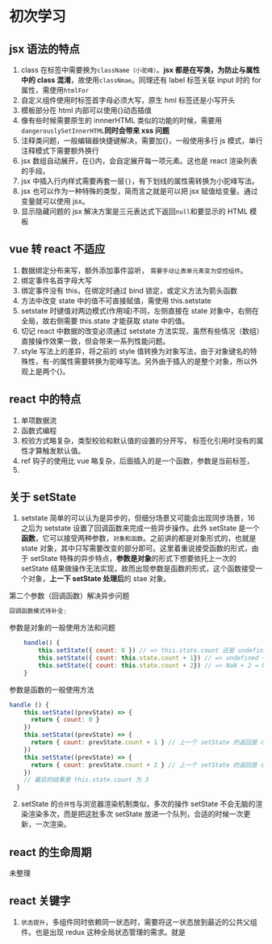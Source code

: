 # 初次学习

## jsx 语法的特点

1. class 在标签中需要换为`className（小驼峰）`。**jsx 都是在写类，为防止与属性中的 class 混淆**，故使用`classNmae`。同理还有 label 标签关联 input 时的 for 属性，需使用`htmlFor`
2. 自定义组件使用时标签首字母必须大写，原生 hml 标签还是小写开头
3. 模板部分在 html 内部可以使用{}动态插值
4. 像有些时候需要原生的 innnerHTML 类似的功能的时候，需要用`dangerouslySetInnerHTML`**同时会带来 xss 问题**
5. 注释类问题，一般编辑器快捷键解决，需要加{}，一般使用多行 js 模式，单行注释模式下需要额外换行
6. jsx 数组自动展开，在{}内，会自定展开每一项元素。这也是 react 渲染列表的手段。
7. jsx 中插入行内样式需要再套一层`{}`，有下划线的属性需转换为小驼峰写法。
8. jsx 也可以作为一种特殊的类型，简而言之就是可以把 jsx 赋值给变量。通过变量就可以使用 jsx。
9. 显示隐藏问题的 jsx 解决方案是三元表达式下返回`null`和要显示的 HTML 模板

## vue 转 react 不适应

1. 数据绑定分布来写，额外添加事件监听， `需要手动让表单元素变为受控组件`。
2. 绑定事件名首字母大写
3. 绑定事件没有 this，在绑定时通过 bind 锁定，或定义方法为箭头函数
4. 方法中改变 state 中的值不可直接赋值，需使用 this.setstate
5. setstate 时键值对两边模式(作用域)不同，左侧直接在 state 对象中，右侧在全局，故右侧需要 this.state 才能获取 state 中的值。
6. 切记 react 中数据的改变必须通过 setstate 方法实现，虽然有些情况（数组）直接操作效果一致，但会带来一系列性能问题。
7. style 写法上的差异，将之前的 style 值转换为对象写法，由于对象键名的特殊性，有-的属性需要转换为驼峰写法。另外由于插入的是整个对象，所以外观上是两个{}。

## react 中的特点

1. 单项数据流
2. 函数式编程
3. 校验方式略复杂，类型校验和默认值的设置的分开写， 标签化引用时没有的属性才算触发默认值。
4. ref 钩子的使用比 vue 略复杂，后面插入的是一个函数，参数是当前标签，
5.

## 关于 setState

1. setstate 简单的可以认为是异步的，但细分场景又可能会出现同步场景，16 之后为 setstate 设置了回调函数来完成一些异步操作。此外 setState 是一个**函数**，它可以接受两种参数，`对象和函数`。之前讲的都是对象形式的，也就是 state 对象，其中只写需要改变的部分即可。这里着重说接受函数的形式，由于 setState 特殊的异步特点，**参数是对象**的形式下想要依托上一次的 setState 结果做操作无法实现，故而出现参数是函数的形式，这个函数接受一个对象，**上一下 setState 处理后**的 stae 对象。

第二个参数（回调函数）解决异步问题

```js
回调函数模式待补全;
```

参数是对象的一般使用方法和问题

```js
    handle() {
        this.setState({ count: 0 }) // => this.state.count 还是 undefined
        this.setState({ count: this.state.count + 1}) // => undefined + 1 = NaN
        this.setState({ count: this.state.count + 2}) // => NaN + 2 = NaN
    }
```

参数是函数的一般使用方法

```js
handle () {
    this.setState((prevState) => {
      return { count: 0 }
    })
    this.setState((prevState) => {
      return { count: prevState.count + 1 } // 上一个 setState 的返回是 count 为 0，当前返回 1
    })
    this.setState((prevState) => {
      return { count: prevState.count + 2 } // 上一个 setState 的返回是 count 为 1，当前返回 3
    })
    // 最后的结果是 this.state.count 为 3
  }
```

2. setState 的`合并性`与浏览器渲染机制类似，多次的操作 setState 不会无脑的渲染渲染多次，而是把这批多次 setState 放进一个队列，合适的时候一次更新，一次渲染。

## react 的生命周期

未整理

## react 关键字

1. `状态提升`，多组件同时依赖同一状态时，需要将这一状态放到最近的公共父组件。也是出现 redux 这种全局状态管理的需求。就是
